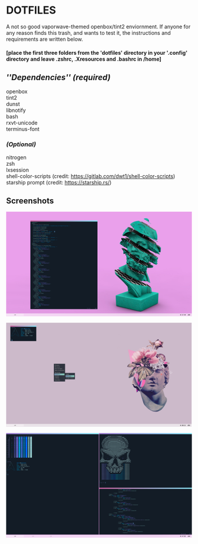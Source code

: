 # DOTFILES #   
A not so good vaporwave-themed openbox/tint2 enviornment. If anyone for any reason finds this trash, and wants to test it, the instructions and requirements are written below.    

#### [place the first three folders from the 'dotfiles' directory in your '.config' directory and leave .zshrc, .Xresources and .bashrc in /home] ####

## *''Dependencies'' (required)* ##   

openbox   
tint2   
dunst   
libnotify   
bash   
rxvt-unicode   
terminus-font

### *(Optional)* ###   
nitrogen   
zsh   
lxsession   
shell-color-scripts (credit: https://gitlab.com/dwt1/shell-color-scripts)   
starship prompt (credit: https://starship.rs/)   

## Screenshots ##
![alt text](https://raw.githubusercontent.com/Mihail-Bogdanov/dotfiles/main/screenshots/Screenshot-1.png)   



![alt text](https://raw.githubusercontent.com/Mihail-Bogdanov/dotfiles/main/screenshots/Screenshot-2.png)    



![alt text](https://raw.githubusercontent.com/Mihail-Bogdanov/dotfiles/main/screenshots/Screenshot-3.png)  

